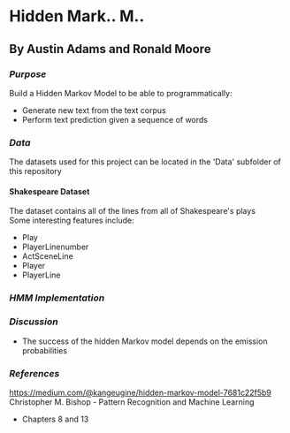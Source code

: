 # Hidden Mark.. M..
## By Austin Adams and Ronald Moore
  
### *Purpose*
Build a Hidden Markov Model to be able to programmatically:
* Generate new text from the text corpus
* Perform text prediction given a sequence of words

### *Data*
The datasets used for this project can be located in the 'Data' subfolder of this repository

#### Shakespeare Dataset
The dataset contains all of the lines from all of Shakespeare's plays \
Some interesting features include:
* Play
* PlayerLinenumber
* ActSceneLine
* Player
* PlayerLine

### *HMM Implementation*


### *Discussion*
* The success of the hidden Markov model depends on the emission probabilities

### *References*
https://medium.com/@kangeugine/hidden-markov-model-7681c22f5b9
Christopher M. Bishop - Pattern Recognition and Machine Learning
* Chapters 8 and 13
